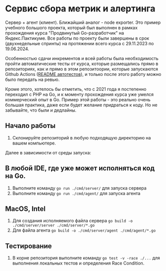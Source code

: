 # Сервис сбора метрик и алертинга

Сервер + агент (клиент). Ближайший аналог - node exporter. Это пример учебного большого проекта, который был выполнен в рамках прохождения курса "Продвинутый Go-разработчик" на Яндекс.Пактикуме. Все работы по проекту были завершены в срок (двухнедельные спринты) на протяжении всего курса с 29.11.2023 по 19.06.2024.

Особенностью сдачи инкрементов и всей работы была необходимость пройти автоматические тесты от курса, которые размещались прямо в репозиториях, как и прямо в этом репозитоории, которые запускаются Github Actions ([README автотестов](https://github.com/Yandex-Practicum/go-autotests)), и только после этого работу можно было передать на ревью.

Кроме этого, хотелось бы отметить, что с 2021 года я постепенно переходил с PHP на Go, и к моменту прохождения курса уже умелся коммерческий опыт в Go. Пример этой работы - это реально очень большая практика, даже если будет желание придраться к коду. Но не забывайте, что были и дедлайны.

## Начало работы

1. Склонируйте репозиторий в любую подходящую директорию на вашем компьютере.

Далее в зависимости от среды запуска:

## В любой IDE, где уже может исполняться код на Go.

1. Выполните команду `go run ./cmd/server/` для запуска сервера
2. Выполните команду `go run ./cmd/agent/` для запуска агента

## MacOS, Intel

1. Для создания исполняемого файла сервера `go build -o ./cmd/server/server ./cmd/server/*.go`
2. Для файла агента `go build -o ./cmd/server/agent ./cmd/agent/*.go`

## Тестирование

1. В корне репозитория выполните команду `go test -v -race ./...` для выполнения локальных тестов и определения Race Condition.
